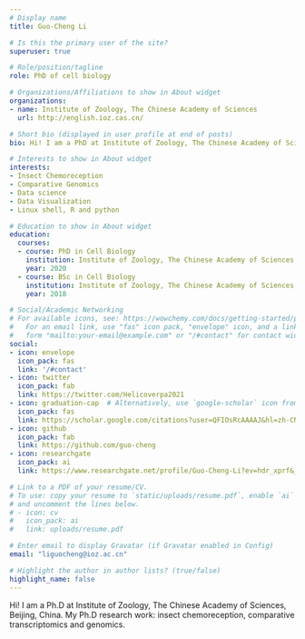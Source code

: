 ```yaml
---
# Display name
title: Guo-Cheng Li

# Is this the primary user of the site?
superuser: true

# Role/position/tagline
role: PhD of cell biology

# Organizations/Affiliations to show in About widget
organizations:
- name: Institute of Zoology, The Chinese Academy of Sciences
  url: http://english.ioz.cas.cn/

# Short bio (displayed in user profile at end of posts)
bio: Hi! I am a PhD at Institute of Zoology, The Chinese Academy of Sciences, Beijing, China.  I am using genomics and transcriptomics to study insect chemoreception.

# Interests to show in About widget
interests:
- Insect Chemoreception
- Comparative Genomics
- Data science
- Data Visualization
- Linux shell, R and python

# Education to show in About widget
education:
  courses:
  - course: PhD in Cell Biology
    institution: Institute of Zoology, The Chinese Academy of Sciences
    year: 2020
  - course: BSc in Cell Biology
    institution: Institute of Zoology, The Chinese Academy of Sciences
    year: 2018

# Social/Academic Networking
# For available icons, see: https://wowchemy.com/docs/getting-started/page-builder/#icons
#   For an email link, use "fas" icon pack, "envelope" icon, and a link in the
#   form "mailto:your-email@example.com" or "/#contact" for contact widget.
social:
- icon: envelope
  icon_pack: fas
  link: '/#contact'
- icon: twitter
  icon_pack: fab
  link: https://twitter.com/Helicoverpa2021
- icon: graduation-cap  # Alternatively, use `google-scholar` icon from `ai` icon pack
  icon_pack: fas
  link: https://scholar.google.com/citations?user=QFIOsRcAAAAJ&hl=zh-CN
- icon: github
  icon_pack: fab
  link: https://github.com/guo-cheng
- icon: researchgate
  icon_pack: ai
  link: https://www.researchgate.net/profile/Guo-Cheng-Li?ev=hdr_xprf&_sg=eRCsAchnugflnE70d90o7L-ypx2q2uWOpoaBnNXXRhHduZUXHpo081S_0cox35_8uKHLpYicuB6giMkIO_LHTGZQ

# Link to a PDF of your resume/CV.
# To use: copy your resume to `static/uploads/resume.pdf`, enable `ai` icons in `params.toml`, 
# and uncomment the lines below.
# - icon: cv
#   icon_pack: ai
#   link: uploads/resume.pdf

# Enter email to display Gravatar (if Gravatar enabled in Config)
email: "liguocheng@ioz.ac.cn"

# Highlight the author in author lists? (true/false)
highlight_name: false
---
```


Hi! I am a Ph.D at Institute of Zoology, The Chinese Academy of Sciences, Beijing, China.  My Ph.D research work: insect chemoreception, comparative transcriptomics and genomics.
